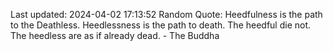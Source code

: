 Last updated: 2024-04-02 17:13:52
Random Quote: Heedfulness is the path to the Deathless. Heedlessness is the path to death. The heedful die not. The heedless are as if already dead. - The Buddha